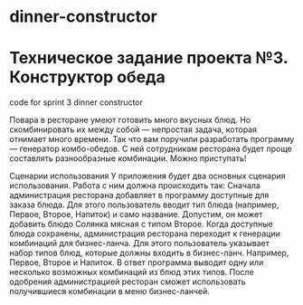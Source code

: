 # dinner-constructor 
# Техническое задание проекта №3. Конструктор обеда
code for sprint 3 dinner constructor

Повара в ресторане умеют готовить много вкусных блюд. Но скомбинировать их между собой — непростая задача, которая отнимает много времени. Так что вам поручили разработать программу — генератор комбо-обедов. С ней сотрудникам ресторана будет проще составлять разнообразные комбинации. Можно приступать!

Сценарии использования
У приложения будет два основных сценария использования. Работа с ним должна происходить так:
Сначала администрация ресторана добавляет в программу доступные для заказа блюда. Для этого пользователь вводит тип блюда (например, Первое, Второе, Напиток) и само название. Допустим, он может добавить блюдо Солянка мясная с типом Второе.
Когда доступные блюда сохранены, администрация ресторана переходит к генерации комбинаций для бизнес-ланча. Для этого пользователь указывает набор типов блюд, которые должны входить в бизнес-ланч. Например, Первое, Второе и Напиток. В ответ программа выводит одну или несколько возможных комбинаций из блюд этих типов. После одобрения администрацией ресторан сможет использовать получившиеся комбинации в меню бизнес-ланчей.
